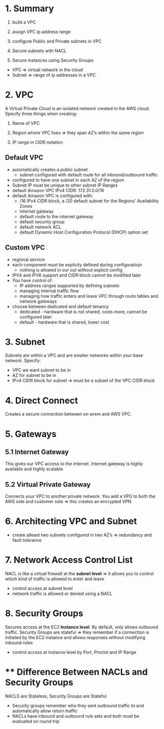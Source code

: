 
# 1. Summary

1) build a VPC

2) assign VPC ip address range

3) configure Public and Private subnets in VPC

4) Secure subnets with NACL

5) Secure instances using Security Groups

- VPC ⇒ virtual network in the cloud
- Subnet ⇒ range of ip addresses in a VPC
    
    

# 2. VPC

A Virtual Private Cloud is an isolated network created in the AWS cloud. Specify three things when creating:

1) Name of VPC

2) Region where VPC lives ⇒ they span AZ’s within the same region

3) IP range in CIDR notation

## Default VPC

- automatically creates a public subnet
    - subnet configured with default route for all inbound/outbound traffic
- configured to have one subnet in each AZ of the region
- Subnet IP must be unique to other subnet IP Ranges
- default Amazon VPC IPv4 CIDR: 172.31.0.0/16
- default Amazon VPC is configured with:
    - /16 IPv4 CIDR block, a /20 default subnet for the Regions' Availability Zones
    - internet gateway
    - default route to the internet gateway
    - default security group
    - default network ACL
    - default Dynamic Host Configuration Protocol (DHCP) option set

## Custom VPC

- regional service
- each component must be explicity defined during configuratiojn
    - nothing is allowed in our out without explicit config
- IPV4 and IPV6 support and CIDR block cannot be modified later
- You have control of:
    - IP address ranges supported by defining subnets
    - managing internal traffic flow
    - managing how traffic enters and leave VPC through route tables and network gateways
- choose between dedicated and default tenancy
    - dedicated - hardware that is not shared, costs more, cannot be configured later
    - default - hardware that is shared, lower cost

  

# 3. Subnet

Subnets are within a VPC and are smaller networks within your base network. Specify:

- VPC we want subnet to be in
- AZ for subnet to be in
- IPv4 CIDR block for subnet ⇒ must be a subset of the VPC CIDR block

  

# 4. Direct Connect

Creates a secure connection between on-prem and AWS VPC.

  

# 5. Gateways

## 5.1 Internet Gateway

This gives our VPC access to the internet. Internet gateway is highly available and highly scalable

## 5.2 Virtual Private Gateway

Connects your VPC to another private network. You add a VPG to both the AWS side and customer side ⇒ this creates an encrypted VPN

# 6. Architecting VPC and Subnet

- create atleast two subnets configured in two AZ’s ⇒ redundancy and fault tolerance

# 7. Network Access Control List

NACL is like a virtual firewall at the **subnet level** ⇒ it allows you to control which kind of traffic is allowed to enter and leave

- control access at subnet level
- network traffic is allowed or denied using a NACL

  


# 8. Security Groups

Secures access at the EC2 **Instance level**. By default, only allows outbound traffic. Security Groups are stateful ⇒ they remember if a connection is initiated by the EC2 instance and allows responses without modifying inbound rules

- control access at instance level by Port, Proctol and IP Range

  

# ** Difference Between NACLs and Security Groups

NACLS are Stateless, Security Groups are Stateful

- Security groups remember who they sent outbound traffic to and automatically allow return traffic
- NACLs have inbound and outbound rule sets and both must be evaluated on round trip
